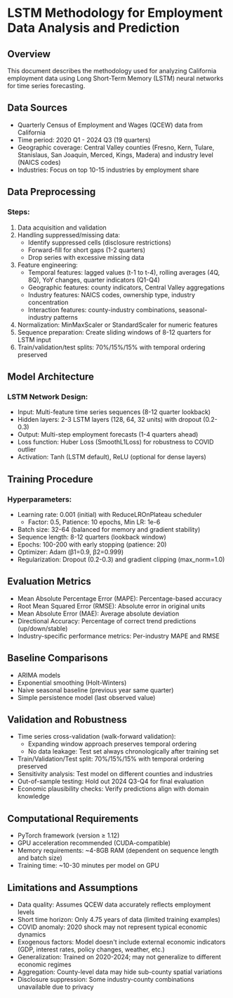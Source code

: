 # LSTM Methodology for Employment Data Analysis and Prediction

## Overview
This document describes the methodology used for analyzing California employment data 
using Long Short-Term Memory (LSTM) neural networks for time series forecasting.

## Data Sources
- Quarterly Census of Employment and Wages (QCEW) data from California
- Time period: 2020 Q1 - 2024 Q3 (19 quarters)
- Geographic coverage: Central Valley counties (Fresno, Kern, Tulare, Stanislaus, 
  San Joaquin, Merced, Kings, Madera) and industry level (NAICS codes)
- Industries: Focus on top 10-15 industries by employment share

## Data Preprocessing
### Steps:
1. Data acquisition and validation
2. Handling suppressed/missing data:
   - Identify suppressed cells (disclosure restrictions)
   - Forward-fill for short gaps (1-2 quarters)
   - Drop series with excessive missing data
3. Feature engineering:
   - Temporal features: lagged values (t-1 to t-4), rolling averages (4Q, 8Q), 
     YoY changes, quarter indicators (Q1-Q4)
   - Geographic features: county indicators, Central Valley aggregations
   - Industry features: NAICS codes, ownership type, industry concentration
   - Interaction features: county-industry combinations, seasonal-industry patterns
4. Normalization: MinMaxScaler or StandardScaler for numeric features
5. Sequence preparation: Create sliding windows of 8-12 quarters for LSTM input
6. Train/validation/test splits: 70%/15%/15% with temporal ordering preserved

## Model Architecture
### LSTM Network Design:
- Input: Multi-feature time series sequences (8-12 quarter lookback)
- Hidden layers: 2-3 LSTM layers (128, 64, 32 units) with dropout (0.2-0.3)
- Output: Multi-step employment forecasts (1-4 quarters ahead)
- Loss function: Huber Loss (SmoothL1Loss) for robustness to COVID outlier
- Activation: Tanh (LSTM default), ReLU (optional for dense layers)

## Training Procedure
### Hyperparameters:
- Learning rate: 0.001 (initial) with ReduceLROnPlateau scheduler
  - Factor: 0.5, Patience: 10 epochs, Min LR: 1e-6
- Batch size: 32-64 (balanced for memory and gradient stability)
- Sequence length: 8-12 quarters (lookback window)
- Epochs: 100-200 with early stopping (patience: 20)
- Optimizer: Adam (β1=0.9, β2=0.999)
- Regularization: Dropout (0.2-0.3) and gradient clipping (max_norm=1.0)

## Evaluation Metrics
- Mean Absolute Percentage Error (MAPE): Percentage-based accuracy
- Root Mean Squared Error (RMSE): Absolute error in original units
- Mean Absolute Error (MAE): Average absolute deviation
- Directional Accuracy: Percentage of correct trend predictions (up/down/stable)
- Industry-specific performance metrics: Per-industry MAPE and RMSE

## Baseline Comparisons
- ARIMA models
- Exponential smoothing (Holt-Winters)
- Naive seasonal baseline (previous year same quarter)
- Simple persistence model (last observed value)

## Validation and Robustness
- Time series cross-validation (walk-forward validation):
  - Expanding window approach preserves temporal ordering
  - No data leakage: Test set always chronologically after training set
- Train/Validation/Test split: 70%/15%/15% with temporal ordering preserved
- Sensitivity analysis: Test model on different counties and industries
- Out-of-sample testing: Hold out 2024 Q3-Q4 for final evaluation
- Economic plausibility checks: Verify predictions align with domain knowledge

## Computational Requirements
- PyTorch framework (version ≥ 1.12)
- GPU acceleration recommended (CUDA-compatible)
- Memory requirements: ~4-8GB RAM (dependent on sequence length and batch size)
- Training time: ~10-30 minutes per model on GPU

## Limitations and Assumptions
- Data quality: Assumes QCEW data accurately reflects employment levels
- Short time horizon: Only 4.75 years of data (limited training examples)
- COVID anomaly: 2020 shock may not represent typical economic dynamics
- Exogenous factors: Model doesn't include external economic indicators 
  (GDP, interest rates, policy changes, weather, etc.)
- Generalization: Trained on 2020-2024; may not generalize to different economic regimes
- Aggregation: County-level data may hide sub-county spatial variations
- Disclosure suppression: Some industry-county combinations unavailable due to privacy